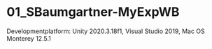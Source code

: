 # 01_SBaumgartner-MyExpWB

Developmentplatform: Unity 2020.3.18f1, Visual Studio 2019, Mac OS Monterey 12.5.1

